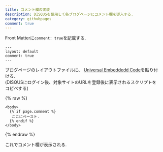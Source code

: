 ```yaml
---
title: コメント欄の実装
description: DISQUSを使用して各ブログページにコメント欄を導入する.  
category: githubpages
comment: true
---
```


Front Matterに`comment: true`を記載する.  
```
---
layout: default
comment: true
---
```

ブログページのレイアウトファイルに、
[Universal Embeddedd Code](https://disqus.com/admin/install/platforms/universalcode)を貼り付ける.  
(DISQUSにログイン後、対象サイトのURLを登録後に表示されるスクリプトをコピペする)  

{% raw %}
```
<body>
  {% if page.comment %}
   ここにペースト. 
  {% endif %}
</body>
```
{% endraw %}

これでコメント欄が表示される.  



